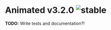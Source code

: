 
# Animated v3.2.0 ![stable](https://img.shields.io/badge/stability-stable-4EBA0F.svg?style=flat)

**TODO:** Write tests and documentation?!
